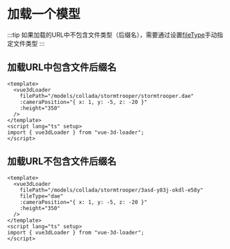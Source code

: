 # 加载一个模型

:::tip
如果加载的URL中不包含文件类型（后缀名），需要通过设置[fileType](api.html#filetype)手动指定文件类型
:::
<LoadAModel/>

## 加载URL中包含文件后缀名

```vue
<template>
  <vue3dLoader
    filePath="/models/collada/stormtrooper/stormtrooper.dae"
    :cameraPosition="{ x: 1, y: -5, z: -20 }"
    :height="350"
  />
</template>
<script lang="ts" setup>
import { vue3dLoader } from "vue-3d-loader";
</script>
```

## 加载URL不包含文件后缀名

```vue
<template>
  <vue3dLoader
    filePath="/models/collada/stormtrooper/3asd-y83j-okdl-e58y"
    fileType="dae"
    :cameraPosition="{ x: 1, y: -5, z: -20 }"
    :height="350"
  />
</template>
<script lang="ts" setup>
import { vue3dLoader } from "vue-3d-loader";
</script>
```
